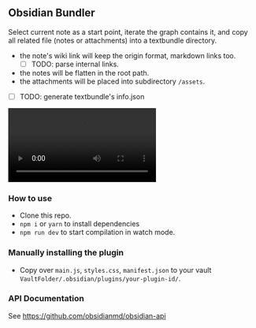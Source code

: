 ## Obsidian Bundler

Select current note as a start point, iterate the graph contains it, and copy all related file (notes or attachments) into a textbundle directory.

+ the note's wiki link will keep the origin format, markdown links too.
    + [ ] TODO: parse internal links.
+ the notes will be flatten in the root path.
+ the attachments will be placed into subdirectory `/assets`.
+ [ ] TODO: generate textbundle's info.json

![演示](docs/usage.mp4)

### How to use

- Clone this repo.
- `npm i` or `yarn` to install dependencies
- `npm run dev` to start compilation in watch mode.

### Manually installing the plugin

- Copy over `main.js`, `styles.css`, `manifest.json` to your vault `VaultFolder/.obsidian/plugins/your-plugin-id/`.

### API Documentation

See https://github.com/obsidianmd/obsidian-api

